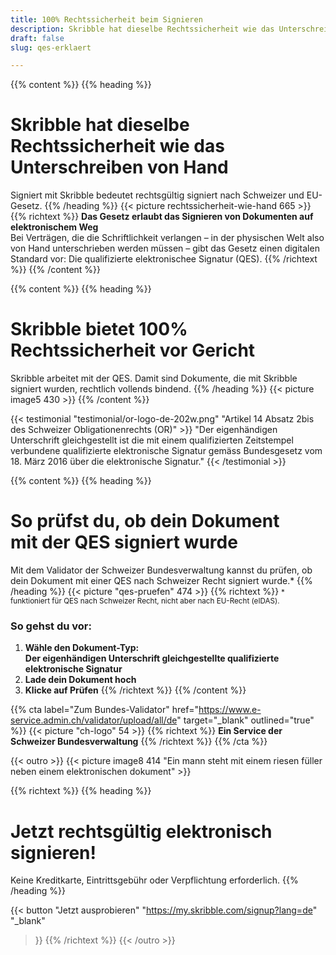 ```yaml
---
title: 100% Rechtssicherheit beim Signieren
description: Skribble hat dieselbe Rechtssicherheit wie das Unterschreiben von Hand und bietet 100% Rechtssicherheit vor Gericht.
draft: false
slug: qes-erklaert

---
```


{{% content %}}
{{% heading %}}
# Skribble hat dieselbe Rechtssicherheit wie das Unterschreiben von Hand
Signiert mit Skribble bedeutet rechtsgültig signiert nach Schweizer und EU-Gesetz.
{{% /heading %}}
{{< picture rechtssicherheit-wie-hand 665 >}}
{{% richtext %}}
**Das Gesetz erlaubt das Signieren von Dokumenten auf elektronischem Weg**<br>
Bei Verträgen, die die Schriftlichkeit verlangen – in der physischen Welt also von Hand unterschrieben werden müssen – gibt das Gesetz einen digitalen Standard vor: Die qualifizierte elektronischee Signatur (QES).
{{% /richtext %}}
{{% /content %}}

[//]: # (--------------------------------------------------------------------------------------------------------------)

{{% content %}}
{{% heading %}}
# Skribble bietet 100% Rechtssicherheit vor Gericht
Skribble arbeitet mit der QES. Damit sind Dokumente, die mit Skribble signiert wurden, rechtlich vollends bindend.
{{% /heading %}}
{{< picture image5 430 >}}
{{% /content %}}

[//]: # (--------------------------------------------------------------------------------------------------------------)

{{< testimonial "testimonial/or-logo-de-202w.png" "Artikel 14 Absatz 2bis des Schweizer Obligationenrechts (OR)" >}}
"Der eigenhändigen Unterschrift gleichgestellt ist die mit einem qualifizierten Zeitstempel verbundene qualifizierte elektronische Signatur gemäss Bundesgesetz vom 18. März 2016 über die elektronische Signatur."
{{< /testimonial >}}

[//]: # (--------------------------------------------------------------------------------------------------------------)

{{% content %}}
{{% heading %}}
# So prüfst du, ob dein Dokument <br class="hide-for-mobile">mit der QES signiert wurde
Mit dem Validator der Schweizer Bundesverwaltung kannst du prüfen, ob dein Dokument mit einer QES nach Schweizer Recht signiert wurde.*
{{% /heading %}}
{{< picture "qes-pruefen" 474 >}}
{{% richtext %}}
<small>* funktioniert für QES nach Schweizer Recht, nicht aber nach EU-Recht (eIDAS).</small>
### So gehst du vor:
1. **Wähle den Dokument-Typ: <br class="hide-for-mobile">Der eigenhändigen Unterschrift gleichgestellte qualifizierte elektronische Signatur**
2. **Lade dein Dokument hoch**
3. **Klicke auf Prüfen**
{{% /richtext %}}
{{% /content %}}

{{% cta
  label="Zum Bundes-Validator"
  href="https://www.e-service.admin.ch/validator/upload/all/de"
  target="_blank"
  outlined="true"
%}}
{{< picture "ch-logo" 54 >}}
{{% richtext %}}
**Ein Service der Schweizer Bundesverwaltung**
{{% /richtext %}}
{{% /cta %}}

[//]: # (--------------------------------------------------------------------------------------------------------------)

{{< outro >}}
{{< picture image8 414 "Ein mann steht mit einem riesen füller neben einem elektronischen dokument" >}}

{{% richtext %}}
{{% heading %}}
# Jetzt rechtsgültig elektronisch signieren!
Keine Kreditkarte, Eintrittsgebühr oder Verpflichtung erforderlich.
{{% /heading %}}

{{< button
  "Jetzt ausprobieren"
  "https://my.skribble.com/signup?lang=de"
  "_blank"
>}}
{{% /richtext %}}
{{< /outro >}}
